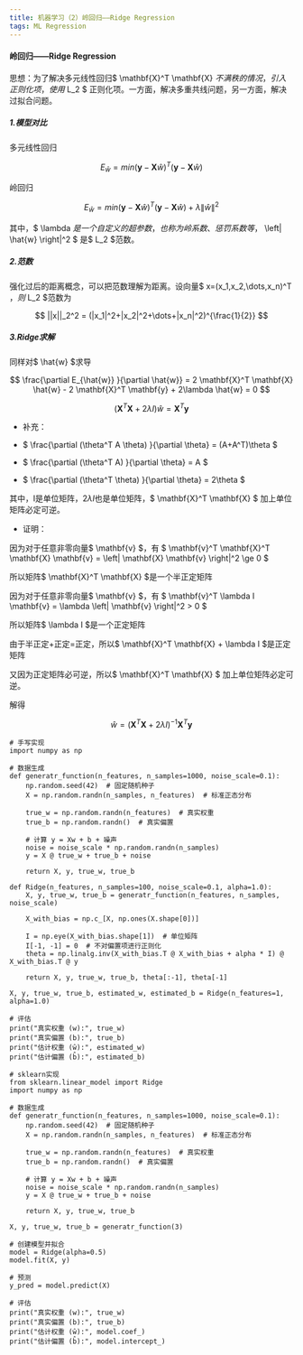 ```yaml
---
title: 机器学习（2）岭回归——Ridge Regression
tags: ML Regression
---
```


#### 岭回归——Ridge Regression

思想：为了解决多元线性回归$ \mathbf{X}^T \mathbf{X} $不满秩的情况，引入正则化项，使用$ L_2 $ 正则化项。一方面，解决多重共线问题，另一方面，解决过拟合问题。

<!--more-->

##### 1.模型对比

多元线性回归

$$ E_{\hat{w}} = min (\mathbf{y}-\mathbf{X} \hat{w})^T (\mathbf{y}-\mathbf{X} \hat{w})$$

岭回归

$$ E_{\hat{w}} = min (\mathbf{y}-\mathbf{X} \hat{w})^T (\mathbf{y}-\mathbf{X} \hat{w}) + \lambda \left\| \hat{w} \right\|^2 $$ 

其中，$ \lambda $是一个自定义的超参数，也称为岭系数、惩罚系数等，$ \left\| \hat{w} \right\|^2 $ 是$ L_2 $范数。

##### 2.范数

强化过后的距离概念，可以把范数理解为距离。设向量$ x=(x_1,x_2,\dots,x_n)^T $，则$ L_2 $范数为

$$ ||x||_2^2 = (|x_1|^2+|x_2|^2+\dots+|x_n|^2)^{\frac{1}{2}} $$

##### 3.Ridge求解

同样对$ \hat{w} $求导

$$ \frac{\partial E_{\hat{w}} }{\partial \hat{w}} = 2 \mathbf{X}^T \mathbf{X} \hat{w} - 2 \mathbf{X}^T \mathbf{y} + 2\lambda \hat{w} = 0 $$

$$ (\mathbf{X}^T \mathbf{X} + 2\lambda I )\hat{w} = \mathbf{X}^T \mathbf{y} $$

- 补充：

- $ \frac{\partial (\theta^T A \theta) }{\partial \theta} = (A+A^T)\theta $

- $ \frac{\partial (\theta^T A) }{\partial \theta} = A $

- $ \frac{\partial (\theta^T \theta) }{\partial \theta} = 2\theta $

其中，I是单位矩阵，$2\lambda I$也是单位矩阵，$ \mathbf{X}^T \mathbf{X} $ 加上单位矩阵必定可逆。

- 证明：

因为对于任意非零向量$ \mathbf{v} $，有 $ \mathbf{v}^T \mathbf{X}^T \mathbf{X}  \mathbf{v} = \left\| \mathbf{X}  \mathbf{v} \right\|^2  \ge 0 $

所以矩阵$ \mathbf{X}^T \mathbf{X} $是一个半正定矩阵

因为对于任意非零向量$ \mathbf{v} $，有 $ \mathbf{v}^T \lambda I  \mathbf{v} = \lambda \left\| \mathbf{v} \right\|^2  > 0 $

所以矩阵$ \lambda I $是一个正定矩阵

由于半正定+正定=正定，所以$ \mathbf{X}^T \mathbf{X} + \lambda I $是正定矩阵

又因为正定矩阵必可逆，所以$ \mathbf{X}^T \mathbf{X} $ 加上单位矩阵必定可逆。

解得

$$ \hat{w} = (\mathbf{X}^T \mathbf{X} + 2\lambda I )^{-1} \mathbf{X}^T \mathbf{y} $$

~~~
# 手写实现
import numpy as np

# 数据生成
def generatr_function(n_features, n_samples=1000, noise_scale=0.1):
    np.random.seed(42)  # 固定随机种子
    X = np.random.randn(n_samples, n_features)  # 标准正态分布
    
    true_w = np.random.randn(n_features)  # 真实权重
    true_b = np.random.randn()  # 真实偏置
    
    # 计算 y = Xw + b + 噪声
    noise = noise_scale * np.random.randn(n_samples)
    y = X @ true_w + true_b + noise

    return X, y, true_w, true_b

def Ridge(n_features, n_samples=100, noise_scale=0.1, alpha=1.0):
    X, y, true_w, true_b = generatr_function(n_features, n_samples, noise_scale)
    
    X_with_bias = np.c_[X, np.ones(X.shape[0])]
    
    I = np.eye(X_with_bias.shape[1])  # 单位矩阵
    I[-1, -1] = 0  # 不对偏置项进行正则化
    theta = np.linalg.inv(X_with_bias.T @ X_with_bias + alpha * I) @ X_with_bias.T @ y
    
    return X, y, true_w, true_b, theta[:-1], theta[-1]

X, y, true_w, true_b, estimated_w, estimated_b = Ridge(n_features=1, alpha=1.0)

# 评估
print("真实权重 (w):", true_w)
print("真实偏置 (b):", true_b)
print("估计权重 (ŵ):", estimated_w)
print("估计偏置 (b̂):", estimated_b)
~~~

~~~
# sklearn实现
from sklearn.linear_model import Ridge
import numpy as np

# 数据生成
def generatr_function(n_features, n_samples=1000, noise_scale=0.1):
    np.random.seed(42)  # 固定随机种子
    X = np.random.randn(n_samples, n_features)  # 标准正态分布
    
    true_w = np.random.randn(n_features)  # 真实权重
    true_b = np.random.randn()  # 真实偏置
    
    # 计算 y = Xw + b + 噪声
    noise = noise_scale * np.random.randn(n_samples)
    y = X @ true_w + true_b + noise

    return X, y, true_w, true_b
    
X, y, true_w, true_b = generatr_function(3)

# 创建模型并拟合
model = Ridge(alpha=0.5)
model.fit(X, y)

# 预测
y_pred = model.predict(X)

# 评估
print("真实权重 (w):", true_w)
print("真实偏置 (b):", true_b)
print("估计权重 (ŵ):", model.coef_)
print("估计偏置 (b̂):", model.intercept_)
~~~

